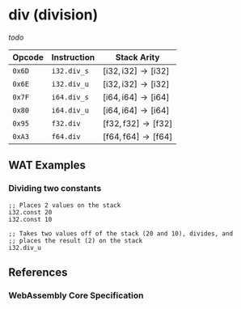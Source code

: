 
# div (division)

_todo_



| Opcode | Instruction | Stack Arity |
|--------|-------------|-------------|
| `0x6D` | `i32.div_s` | $[ \mathsf{i32}, \mathsf{i32} ] \to [ \mathsf{i32} ]$ |
| `0x6E` | `i32.div_u` | $[ \mathsf{i32}, \mathsf{i32} ] \to [ \mathsf{i32} ]$ |
| `0x7F` | `i64.div_s` | $[ \mathsf{i64}, \mathsf{i64} ] \to [ \mathsf{i64} ]$ |
| `0x80` | `i64.div_u` | $[ \mathsf{i64}, \mathsf{i64} ] \to [ \mathsf{i64} ]$ |
| `0x95` | `f32.div`   | $[ \mathsf{f32}, \mathsf{f32} ] \to [ \mathsf{f32} ]$ |
| `0xA3` | `f64.div`   | $[ \mathsf{f64}, \mathsf{f64} ] \to [ \mathsf{f64} ]$ |



## WAT Examples

### Dividing two constants

```wasm
;; Places 2 values on the stack
i32.const 20
i32.const 10

;; Takes two values off of the stack (20 and 10), divides, and
;; places the result (2) on the stack
i32.div_u
```



## References

### WebAssembly Core Specification

[^§2.4.1]: _Structure, Numeric Instructions_ - <https://www.w3.org/TR/wasm-core-2/syntax/instructions.html#numeric-instructions>
[^§4.3.2]: _Execution, Numerics, Integer Operations, idiv_u_ - <https://www.w3.org/TR/wasm-core-2/exec/numerics.html#op-idiv-u>
[^§4.3.2]: _Execution, Numerics, Integer Operations, idiv_s_ - <https://www.w3.org/TR/wasm-core-2/exec/numerics.html#op-idiv-s>
[^§4.3.3]: _Execution, Numerics, Floating-Point Operations, fdiv_ - <https://www.w3.org/TR/wasm-core-2/exec/numerics.html#op-fdiv>

